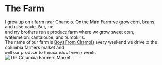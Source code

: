 # The Farm 
I grew up on a farm near Chamois. On the Main Farm we grow corn, beans, and raise cattle. But, me  
and my brothers run a produce farm where we grow sweet corn, watermelon, cantaloupe, and pumpkins.  
The name of our farm is [Boys From Chamois](https://www.boysfromchamois.com/) every weekend we drive to the columbia farmers market and  
sell our produce to thousands of every week.
![The Columbia Farmers Market](https://bloximages.newyork1.vip.townnews.com/columbiamissourian.com/content/tncms/assets/v3/editorial/b/57/b57315b8-1baa-11ec-b05b-8bd0cfdc3506/5dc73a4f1557d.image.jpg)
